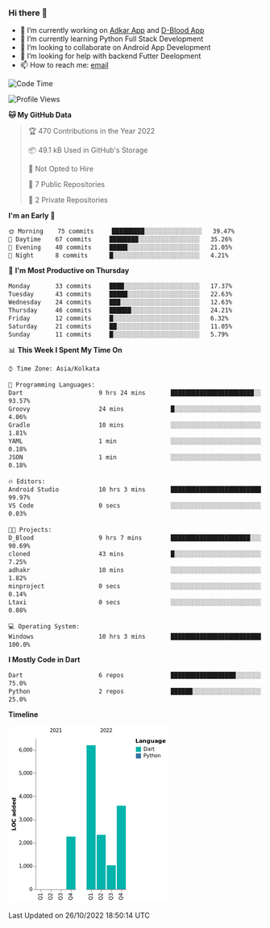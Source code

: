 ### Hi there 👋

- 🔭 I’m currently working on [Adkar App](https://github.com/pilgrimfathers/adkarApp) and [D-Blood App](https://github.com/LinoShaji/D-Blood)
- 🌱 I’m currently learning Python Full Stack Development
- 👯 I’m looking to collaborate on Android App Development
- 🤔 I’m looking for help with backend Futter Deelopment
- 📫 How to reach me: [email](mailto:linoshaji23@gmail.com)

<!--START_SECTION:waka-->
![Code Time](http://img.shields.io/badge/Code%20Time-18%20hrs%202%20mins-blue)

![Profile Views](http://img.shields.io/badge/Profile%20Views-0-blue)

**🐱 My GitHub Data** 

> 🏆 470 Contributions in the Year 2022
 > 
> 📦 49.1 kB Used in GitHub's Storage 
 > 
> 🚫 Not Opted to Hire
 > 
> 📜 7 Public Repositories 
 > 
> 🔑 2 Private Repositories  
 > 
**I'm an Early 🐤** 

```text
🌞 Morning    75 commits     █████████░░░░░░░░░░░░░░░░   39.47% 
🌆 Daytime    67 commits     ████████░░░░░░░░░░░░░░░░░   35.26% 
🌃 Evening    40 commits     █████░░░░░░░░░░░░░░░░░░░░   21.05% 
🌙 Night      8 commits      █░░░░░░░░░░░░░░░░░░░░░░░░   4.21%

```
📅 **I'm Most Productive on Thursday** 

```text
Monday       33 commits     ████░░░░░░░░░░░░░░░░░░░░░   17.37% 
Tuesday      43 commits     █████░░░░░░░░░░░░░░░░░░░░   22.63% 
Wednesday    24 commits     ███░░░░░░░░░░░░░░░░░░░░░░   12.63% 
Thursday     46 commits     ██████░░░░░░░░░░░░░░░░░░░   24.21% 
Friday       12 commits     █░░░░░░░░░░░░░░░░░░░░░░░░   6.32% 
Saturday     21 commits     ██░░░░░░░░░░░░░░░░░░░░░░░   11.05% 
Sunday       11 commits     █░░░░░░░░░░░░░░░░░░░░░░░░   5.79%

```


📊 **This Week I Spent My Time On** 

```text
⌚︎ Time Zone: Asia/Kolkata

💬 Programming Languages: 
Dart                     9 hrs 24 mins       ███████████████████████░░   93.57% 
Groovy                   24 mins             █░░░░░░░░░░░░░░░░░░░░░░░░   4.06% 
Gradle                   10 mins             ░░░░░░░░░░░░░░░░░░░░░░░░░   1.81% 
YAML                     1 min               ░░░░░░░░░░░░░░░░░░░░░░░░░   0.18% 
JSON                     1 min               ░░░░░░░░░░░░░░░░░░░░░░░░░   0.18%

🔥 Editors: 
Android Studio           10 hrs 3 mins       █████████████████████████   99.97% 
VS Code                  0 secs              ░░░░░░░░░░░░░░░░░░░░░░░░░   0.03%

🐱‍💻 Projects: 
D_Blood                  9 hrs 7 mins        ██████████████████████░░░   90.69% 
cloned                   43 mins             █░░░░░░░░░░░░░░░░░░░░░░░░   7.25% 
adhakr                   10 mins             ░░░░░░░░░░░░░░░░░░░░░░░░░   1.82% 
minproject               0 secs              ░░░░░░░░░░░░░░░░░░░░░░░░░   0.14% 
Ltaxi                    0 secs              ░░░░░░░░░░░░░░░░░░░░░░░░░   0.08%

💻 Operating System: 
Windows                  10 hrs 3 mins       █████████████████████████   100.0%

```

**I Mostly Code in Dart** 

```text
Dart                     6 repos             ██████████████████░░░░░░░   75.0% 
Python                   2 repos             ██████░░░░░░░░░░░░░░░░░░░   25.0%

```


**Timeline**

![Chart not found](https://raw.githubusercontent.com/LinoShaji/LinoShaji/main/charts/bar_graph.png) 


 Last Updated on 26/10/2022 18:50:14 UTC
<!--END_SECTION:waka-->
